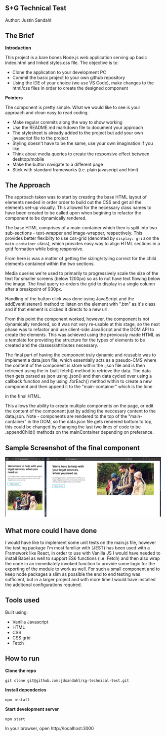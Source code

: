 ## S+G Technical Test

Author: Justin Sandahl

## The Brief 

**Introduction**

This project is a bare bones Node.js web application serving up basic index.html and linked styles.css file. The objective is to:

 - Clone the application to your development PC
 - Commit the basic project to your own github repository
 - Using the IDE of your choice (we use VS Code), make changes to the html/css files in order to create the designed component

**Pointers**

The component is pretty simple. What we would like to see is your approach and clean easy to read coding.

 - Make regular commits along the way to show working 
 - Use the README.md markdown file to document your approach
 - The stylesheet is already added to the project but add your own javascript file to the project 
 - Styling doesn't have to be the same, use your own imagination if you like
 - Think about media queries to create the responsive effect between desktop/mobile
 - Make the button navigate to a different page
 - Stick with standard frameworks (i.e. plain javascript and html)

## The Approach

The approach taken was to start by creating the base HTML layout of elements needed in order order to build out the CSS and get all the elements set-up visually. This allowed for the necessary class names to have been created to be called upon when begining to refactor the component to be dynamically rendered. 

The base HTML comprises of a main-container which then is split into two sub-sections - text-wrapper and image-wrapper, respectively. This provides better flexibilty to use css-grid (denonted by `display: grid` on the `main-container` class), which provides easy way to align HTML sections in a grid formation while being responsive. 

From here is was a matter of getting the sizing/styling correct for the child elements contained within the two sections. 

Media queries we're used to primarily to progressively scale the size of the text for smaller screens (below 1200px) so as to not have text flowing below the image. The final query re-orders the grid to display in a single column after a breakpoint of 930px.

Handling of the button click was done using JavaScript and the addEventlistener() method to listen on the element with ".btn" as it's class and if that element is clicked it directs to a new url. 

From this point the component worked, however, the component is not dynamically rendered, so it was not very re-usable at this stage, so the next phase was to refactor and use client-side JavaScript and the DOM API to create the elements. This was achieved using the previously made HTML as a template for providing the structure for the types of elements to be created and the classes/attributes necessary. 

The final part of having the component truly dynamic and reusable was to implement a data.json file, which essentially acts as a pseudo-CMS where the content of the component is store within the .json file and is then retrieved using the in-built fetch() method to retrieve the data. The data then gets parsed as json using .json() and then data cycled over using a callback function and by using .forEach() method within to create a new component and then append it to the "main-container" which is the lone <div> in the final HTML.

This allows the ability to create multiple components on the page, or edit the content of the component just by adding the neccesary content to the data.json. Note - components are rendered to the top of the "main-container" in the DOM, so the data.json file gets rendered bottom to top, this could be changed by changing the last two lines of code to be .appendChild() methods on the mainContainer depending on preferance. 

## Sample Screenshot of the final component
![mobile-view](demo-screenshot.png)

## What more could I have done

I would have like to implement some unit tests on the main.js file, however the testing package I'm most familiar with (JEST) has been used with a Framework like React, in order to use with Vanilla JS I would have needed to install Babel as well to support ES6 functions (i.e. Fetch) and then also wrap the code in an immediately invoked function to provide some logic for the exporting of the module to work as well. For such a small component and to keep node packages a slim as possible the end to end testing was sufficient, but in a larger project and with more time I would have installed the additonal configurations required. 

## Tools used

Built using:
- Vanilla Javascript
- HTML
- CSS 
- CSS grid
- Fetch

## How to run 
**Clone the repo**

`git clone git@github.com:jdsandahl/sg-technical-test.git`

**Install dependecies**

`npm install`

**Start development server**

`npm start`

In your browser, open http://localhost:3000

